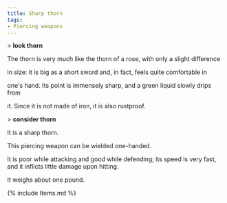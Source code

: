 ```yaml
---
title: Sharp thorn
tags:
- Piercing weapons
---
```


\> **look thorn**

The thorn is very much like the thorn of a rose, with only a slight
difference

in size: it is big as a short sword and, in fact, feels quite
comfortable in

one's hand. Its point is immensely sharp, and a green liquid slowly
drips from

it. Since it is not made of iron, it is also rustproof.

\> **consider thorn**

It is a sharp thorn.

This piercing weapon can be wielded one-handed.

It is poor while attacking and good while defending; its speed is very
fast, and it inflicts little damage upon hitting.

It weighs about one pound.

{% include Items.md %}
